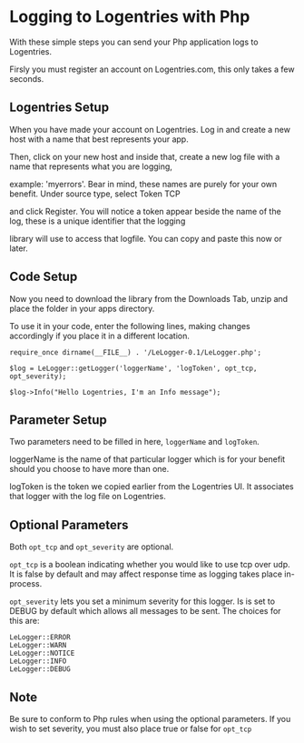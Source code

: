 Logging to Logentries with Php
=======================================

With these simple steps you can send your Php application logs to Logentries.

Firsly you must register an account on Logentries.com, this only takes a few seconds.

Logentries Setup
----------------

When you have made your account on Logentries. Log in and create a new host with a name that best represents your app.

Then, click on your new host and inside that, create a new log file with a name that represents what you are logging,

example:  'myerrors'. Bear in mind, these names are purely for your own benefit. Under source type, select Token TCP

and click Register. You will notice a token appear beside the name of the log, these is a unique identifier that the logging

library will use to access that logfile. You can copy and paste this now or later.

Code Setup
----------

Now you need to download the library from the Downloads Tab, unzip and place the folder in your apps directory.

To use it in your code, enter the following lines, making changes accordingly if you place it in a different location.

	require_once dirname(__FILE__) . '/LeLogger-0.1/LeLogger.php';

	$log = LeLogger::getLogger('loggerName', 'logToken', opt_tcp, opt_severity);
	
	$log->Info("Hello Logentries, I'm an Info message");

Parameter Setup
---------------
Two parameters need to be filled in here, `loggerName` and `logToken`.

loggerName is the name of that particular logger which is for your benefit should you choose to have more than one.

logToken is the token we copied earlier from the Logentries UI. It associates that logger with the log file on Logentries.


Optional Parameters
-------------------

Both `opt_tcp` and `opt_severity` are optional. 

`opt_tcp` is a boolean indicating whether you would like to use tcp over udp. It is false by default and may affect response time as logging takes place in-process.

`opt_severity` lets you set a minimum severity for this logger. Is is set to DEBUG by default which allows all messages to be sent. The choices for this are:

	LeLogger::ERROR
	LeLogger::WARN
	LeLogger::NOTICE
	LeLogger::INFO
	LeLogger::DEBUG

Note
----

Be sure to conform to Php rules when using the optional parameters. If you wish to set severity, you must also place true or false for `opt_tcp`

